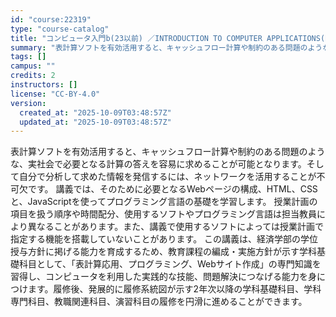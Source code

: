 ```yaml
---
id: "course:22319"
type: "course-catalog"
title: "コンピュータ入門b(23以前) ／INTRODUCTION TO COMPUTER APPLICATIONS(B)"
summary: "表計算ソフトを有効活用すると、キャッシュフロー計算や制約のある問題のような、実社会で必要となる計算の答えを容易に求めることが可能となります。そして自分で分析して求めた情報を発信するには、ネットワークを活用することが不可欠です。 講義では、そ…"
tags: []
campus: ""
credits: 2
instructors: []
license: "CC-BY-4.0"
version:
  created_at: "2025-10-09T03:48:57Z"
  updated_at: "2025-10-09T03:48:57Z"
---
```

表計算ソフトを有効活用すると、キャッシュフロー計算や制約のある問題のような、実社会で必要となる計算の答えを容易に求めることが可能となります。そして自分で分析して求めた情報を発信するには、ネットワークを活用することが不可欠です。 講義では、そのために必要となるWebページの構成、HTML、CSSと、JavaScriptを使ってプログラミング言語の基礎を学習します。 授業計画の項目を扱う順序や時間配分、使用するソフトやプログラミング言語は担当教員により異なることがあります。また、講義で使用するソフトによっては授業計画で指定する機能を搭載していないことがあります。 この講義は、経済学部の学位授与方針に掲げる能力を育成するため、教育課程の編成・実施方針が示す学科基礎科目として、「表計算応用、プログラミング、Webサイト作成」の専門知識を習得し、コンピュータを利用した実践的な技能、問題解決につなげる能力を身につけます。履修後、発展的に履修系統図が示す2年次以降の学科基礎科目、学科専門科目、教職関連科目、演習科目の履修を円滑に進めることができます。
